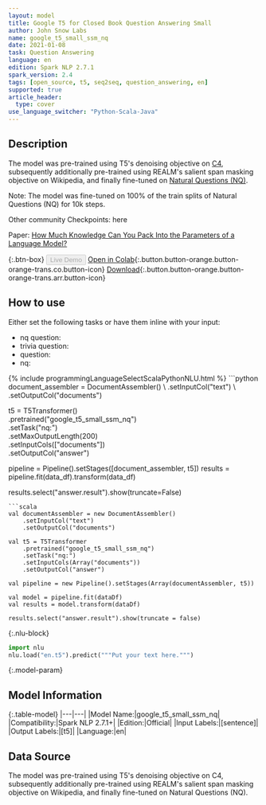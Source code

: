 ```yaml
---
layout: model
title: Google T5 for Closed Book Question Answering Small
author: John Snow Labs
name: google_t5_small_ssm_nq
date: 2021-01-08
task: Question Answering
language: en
edition: Spark NLP 2.7.1
spark_version: 2.4
tags: [open_source, t5, seq2seq, question_answering, en]
supported: true
article_header:
  type: cover
use_language_switcher: "Python-Scala-Java"
---
```


## Description

The model was pre-trained using T5's denoising objective on [C4](https://huggingface.co/datasets/c4), subsequently additionally pre-trained using REALM's salient span masking objective on Wikipedia, and finally fine-tuned on [Natural Questions (NQ)](https://huggingface.co/datasets/natural_questions).

Note: The model was fine-tuned on 100% of the train splits of Natural Questions (NQ) for 10k steps.

Other community Checkpoints: here

Paper: [How Much Knowledge Can You Pack Into the Parameters of a Language Model?](https://arxiv.org/abs/1910.10683.pdf)

{:.btn-box}
<button class="button button-orange" disabled>Live Demo</button>
[Open in Colab](https://github.com/JohnSnowLabs/spark-nlp-workshop/blob/master/tutorials/streamlit_notebooks/T5TRANSFORMER.ipynb){:.button.button-orange.button-orange-trans.co.button-icon}
[Download](https://s3.amazonaws.com/auxdata.johnsnowlabs.com/public/models/google_t5_small_ssm_nq_en_2.7.1_2.4_1610137175322.zip){:.button.button-orange.button-orange-trans.arr.button-icon}

## How to use

Either set the following tasks or have them inline with your input:

- nq question:
- trivia question:
- question:
- nq:

<div class="tabs-box" markdown="1">
{% include programmingLanguageSelectScalaPythonNLU.html %}
```python
document_assembler = DocumentAssembler() \
    .setInputCol("text") \
    .setOutputCol("documents")

t5 = T5Transformer() \
    .pretrained("google_t5_small_ssm_nq") \
    .setTask("nq:")\
    .setMaxOutputLength(200)\
    .setInputCols(["documents"]) \
    .setOutputCol("answer")

pipeline = Pipeline().setStages([document_assembler, t5])
results = pipeline.fit(data_df).transform(data_df)

results.select("answer.result").show(truncate=False)

```
```scala
val documentAssembler = new DocumentAssembler()
    .setInputCol("text")
    .setOutputCol("documents")

val t5 = T5Transformer
    .pretrained("google_t5_small_ssm_nq")
    .setTask("nq:")
    .setInputCols(Array("documents"))
    .setOutputCol("answer")

val pipeline = new Pipeline().setStages(Array(documentAssembler, t5))

val model = pipeline.fit(dataDf)
val results = model.transform(dataDf)

results.select("answer.result").show(truncate = false)
```


{:.nlu-block}
```python
import nlu
nlu.load("en.t5").predict("""Put your text here.""")
```

</div>

{:.model-param}
## Model Information

{:.table-model}
|---|---|
|Model Name:|google_t5_small_ssm_nq|
|Compatibility:|Spark NLP 2.7.1+|
|Edition:|Official|
|Input Labels:|[sentence]|
|Output Labels:|[t5]|
|Language:|en|

## Data Source

The model was pre-trained using T5's denoising objective on C4, subsequently additionally pre-trained using REALM's salient span masking objective on Wikipedia, and finally fine-tuned on Natural Questions (NQ).